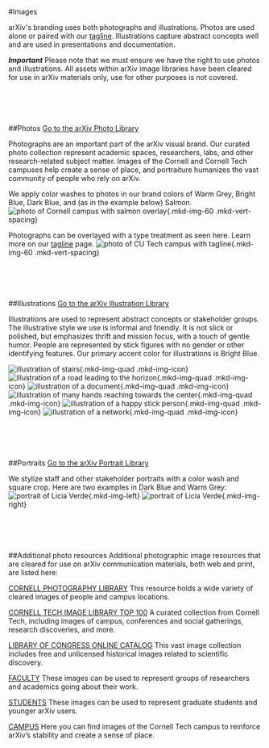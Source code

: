 #Images
<style>
.divider {
  clear:both;
  height: 4em;
}
.mkd-img-border {
  margin:1em 0px;
  padding:10px;
  border:.25em solid #ededed;
}
.mkd-horz-spacing {
  margin-right:1em;
  margin-left:1em;
}
.mkd-img-left {
  float:left;
  width:100%;
  margin-top:0;
}
.mkd-img-right {
  float:right;
  width:100%;
  margin-top:0;
}
.mkd-img-full {
  width:100% !important;
}
.mkd-img-60 {
  width:100% !important;
  margin:0 auto;
  display:block;
}
.mkd-img-quad {
  width:calc(50% - 1em);
  margin:0 .25em;
  display:block;
  float:left;
}
.mkd-img-thumb {
  max-width:150px !important;
}
.mkd-img-icon {
  border-radius:25%;
  border:.25em solid #ededed;
}
@media (min-width: 576px) {
  .mkd-img-left {
    width:calc(50% - 1.25em);
    margin-right:.5em;
    margin-top: 1em;
  }
  .mkd-img-right {
    width:calc(50% - 1.25em);
    margin-left:.5em;
    margin-top: 1em;
  }
  .mkd-img-60 {
    width:60% !important;
    margin:1em auto;
    display:block;
  }
  .mkd-img-quad {
    width:calc(25% - 1em);
    margin:.5em;
    display:block;
    float:left;
  }
}
</style>
arXiv's branding uses both photographs and illustrations. Photos are used alone or paired with our [tagline](tagline). Illustrations capture abstract concepts well and are used in presentations and documentation.

***Important*** Please note that we must ensure we have the right to use photos and illustrations. All assets within arXiv image libraries have been cleared for use in arXiv materials only, use for other purposes is not covered.

<div class="divider"></div>

##Photos <a href="https://cornell.box.com/v/arXiv-photo-library" class="button-fancy">Go to the arXiv Photo Library <span> </span></a>

Photographs are an important part of the arXiv visual brand. Our curated photo collection represent academic spaces, researchers, labs, and other research-related subject matter. Images of the Cornell and Cornell Tech campuses help create a sense of place, and portraiture humanizes the vast community of people who rely on arXiv.

We apply color washes to photos in our brand colors of Warm Grey, Bright Blue, Dark Blue, and (as in the example below) Salmon.
![photo of Cornell campus with salmon overlay](images/brand-image-colorized-salmon.jpg){.mkd-img-60 .mkd-vert-spacing}

Photographs can be overlayed with a type treatment as seen here. Learn more on our [tagline](tagline) page.
![photo of CU Tech campus with tagline](images/brand-image-tagline.jpg){.mkd-img-60 .mkd-vert-spacing}  

<div class="divider"></div>


##Illustrations <a href="https://cornell.box.com/v/arXiv-illustration-library" class="button-fancy">Go to the arXiv Illustration Library <span> </span></a>

Illustrations are used to represent abstract concepts or stakeholder groups. The illustrative style we use is informal and friendly. It is not slick or polished, but emphasizes thrift and mission focus, with a touch of gentle humor. People are represented by stick figures with no gender or other identifying features. Our primary accent color for illustrations is Bright Blue.

![illustration of stairs](images/brand-image-illustration-1.jpg){.mkd-img-quad .mkd-img-icon}
![illustration of a road leading to the horizon](images/brand-image-illustration-2.jpg){.mkd-img-quad .mkd-img-icon}
![illustration of a document](images/brand-image-illustration-3.jpg){.mkd-img-quad .mkd-img-icon}
![illustration of many hands reaching towards the center](images/brand-image-illustration-4.jpg){.mkd-img-quad .mkd-img-icon}
![illustration of a happy stick person](images/brand-image-illustration-5.jpg){.mkd-img-quad .mkd-img-icon}
![illustration of a network](images/brand-image-illustration-6.jpg){.mkd-img-quad .mkd-img-icon}

<div class="divider"></div>  


##Portraits <a href="https://cornell.box.com/s/thg5f7qaxmfvr2yawv1vb85inaz9acu4" class="button-fancy">Go to the arXiv Portrait Library <span> </span></a>

We stylize staff and other stakeholder portraits with a color wash and square crop. Here are two examples in Dark Blue and Warm Grey:
![portrait of Licia Verde](images/brand-image-portrait.jpg){.mkd-img-left}
![portrait of Licia Verde](images/brand-image-portrait-2.jpg){.mkd-img-right}

<div class="divider"></div>  


##Additional photo resources
Additional photographic image resources that are cleared for use on arXiv communication materials, both web and print, are listed here:

[CORNELL PHOTOGRAPHY LIBRARY](https://photo.cornell.edu/)
This resource holds a wide variety of cleared images of people and campus locations.

[CORNELL TECH IMAGE LIBRARY TOP 100](https://cornell.app.box.com/s/rpl81q6go7s9qq0nm7ndw2tw7hfh8079)
A curated collection from Cornell Tech, including images of campus, conferences and social gatherings, research discoveries, and more.

[LIBRARY OF CONGRESS ONLINE CATALOG](http://www.loc.gov/pictures/search/CU)
This vast image collection includes free and unlicensed historical images related to scientific discovery.

[FACULTY](https://cornell.app.box.com/s/rpl81q6go7s9qq0nm7ndw2tw7h-fh8079/folder/45111358461CU)
These images can be used to represent groups of researchers and academics going about their work.

[STUDENTS](https://cornell.app.box.com/s/rpl81q6go7s9qq0nm7ndw2tw7h-fh8079/folder/118875861190CU: )
These images can be used to represent graduate students and younger arXiv users.

[CAMPUS](https://cornell.app.box.com/s/rpl81q6go7s9qq0nm7ndw2tw7h-fh8079/folder/45111410232)
Here you can find images of the Cornell Tech campus to reinforce arXiv’s stability and create a sense of place.
